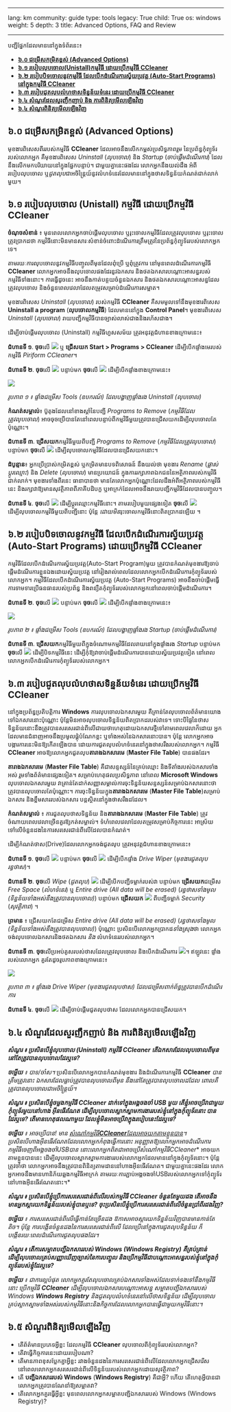 

---

lang: km
community: guide
type: tools
legacy: True
child: True
os: windows
weight: 5
depth: 3
title: Advanced Options, FAQ and Review

---

បញ្ជីផ្នែកដែលមាននៅក្នុងទំព័រនេះ៖

- [**៦.០ ជម្រើសកម្រិតខ្ពស់ (Advanced Options)**](#6.0)
- [**៦.១ របៀបលុបចោល(Unistall)កម្មវិធី ដោយប្រើកម្មវិធី CCleaner**](#6.1)
- [**៦.២ របៀបបិទចោលនូវកម្មវិធី ដែលបើកដំណើរការស្វ័យប្រវត្ត (Auto-Start Programs) នៅក្នុងកម្មវិធី CCleaner**](#6.2)
- [**៦.៣ របៀបជូតលុបលំហថាសទិន្នន័យទំនេរ ដោយប្រើកម្មវិធី CCleaner**](#6.3)
- [**៦.៤ សំណួរដែលសួរញឹកញាប់ និង ការពិនិត្យមើលឡើងវិញ**](#6.4)
- [**៦.៤ សំណួរពិនិត្យមើលឡើងវិញ**](#6.5)


<a name="6.0"></a>
## ៦.០ ជម្រើសកម្រិតខ្ពស់ (Advanced Options) ##

មុខងារពិសេសពីររបស់កម្មវិធី **CCleaner** ដែលអាចនឹងលើកកម្ពស់ប្រសិទ្ធភាពរួម នៃប្រព័ន្ធកុំព្យូទ័ររបស់លោកអ្នក គឺមុខងារពិសេស *Uninstall* (*លុបចោល*) និង *Startup* (*ចាប់ផ្តើមដំណើរការ*) ដែលនឹងលើកមកបរិយាយនៅក្នុងផ្នែកបន្ទាប់។ ជាមួយគ្នានេះផងដែរ លោកអ្នកនឹងយល់ដឹង អំពីរបៀបលុបចោល ឬ*ជូតលុប*ជាអចិន្ត្រៃយ៍នូវលំហទំនេរដែលមាននៅក្នុងថាសទិន្នន័យកំណត់ជាក់លាក់មួយ។

<a name="6.1"></a>
## ៦.១ របៀបលុបចោល (Unistall) កម្មវិធី ដោយប្រើកម្មវិធី CCleaner ##

**ចំណុចសំខាន់** ៖ មុនពេលលោកអ្នកចាប់ផ្តើមលុបចោល ឬរុះចោលកម្មវិធីដែលត្រូវលុបចោល ឬរុះចោល ត្រូវប្រាកដថា កម្មវិធីនោះមិនមានសារៈសំខាន់ចំពោះដំណើរការត្រឹមត្រូវនៃប្រព័ន្ធកុំព្យូទ័ររបស់លោកអ្នកទេ។

តាមរយៈការលុបចោលនូវកម្មវិធីបញ្ចូលពីមុនដែលពុំប្រើ ឬពុំត្រូវការ នៅមុនពេលដំណើរការកម្មវិធី **CCleaner**  លោកអ្នកអាចនឹងលុបចោលផងដែរនូវឯកសារ និងថតឯកសារបណ្តោះអាសន្នរបស់កម្មវិធីទាំងនោះ។ ការធ្វើដូចនេះ អាចនឹងកាត់បន្ថយចំនួនឯកសារ និងថតឯកសារបណ្តោះអាសន្នដែលត្រូវលុបចោល និងចំនួនពេលវេលាដែលតម្រូវសម្រាប់ដំណើរការសម្អាត។

មុខងារពិសេស *Uninstall* (*លុបចោល*) របស់កម្មវិធី **CCleaner** គឺសមមូលទៅនឹងមុខងារពិសេស **Uninstall a program** (**លុបចោលកម្មវិធី**) ដែលមាននៅក្នុង **Control Panel**។ មុខងារពិសេស *Uninstall* (*លុបចោល*) រាយបញ្ជីកម្មវិធីបានច្បាស់លាស់ជាងនិងរហ័សជាង។

ដើម្បីចាប់ផ្តើមលុបចោល (Uninstall) កម្មវិធីហួសសម័យ ត្រូវអនុវត្តជំហានខាងក្រោមនេះ៖

**ជំហានទី ១**. **ចុច**លើ ![](/sbox/screen/ccleaner-en-1/13.png) ឬ **ជ្រើសយក Start > Programs > CCleaner** ដើម្បីបើកផ្ទាំងមេរបស់កម្មវិធី *Piriform CCleaner*។

**ជំហានទី ២**. **ចុច**លើ ![](/sbox/screen/ccleaner-en-1/50.png) បន្ទាប់មក **ចុច**លើ ![](/sbox/screen/ccleaner-en-1/51.png) ដើម្បីបើកផ្ទាំងខាងក្រោមនេះ៖

![](/sbox/screen/ccleaner-en-1/52.png)

*រូបភាព ១ ៖ ផ្ទាំងជម្រើស Tools (ឧបករណ៍) ដែលបង្ហាញផ្ទាំងរង Uninstall (លុបចោល)*

**កំណត់សម្គាល់**៖ ប៊ូតុងដែលនៅខាងស្តាំនៃបញ្ជី *Programs to Remove* (*កម្មវិធីដែលត្រូវលុបចោល*) អាចចុចប្រើបានតែនៅពេលបន្ទាប់ពីកម្មវិធីមួយត្រូវបានជ្រើសយកដើម្បីលុបចោលតែប៉ុណ្ណោះ។

**ជំហានទី ៣**. **ជ្រើសយក**កម្មវិធីមួយពីបញ្ជី *Programs to Remove* (*កម្មវិធីដែលត្រូវលុបចោល*) បន្ទាប់មក **ចុច**លើ ![](/sbox/screen/ccleaner-en-1/53.png) ដើម្បីលុបចោលកម្មវិធីដែលបានជ្រើសយកនោះ។

**ដំបូន្មាន**៖ អ្នកប្រើប្រាស់កម្រិតខ្ពស់ ឬកម្រិតមានបទពិសោធន៍ នឹងយល់ថា មុខងារ *Rename* (*ផ្លាស់ប្តូរឈ្មោះ*) និង *Delete* (*លុបចោល*) មានប្រយោជន៍ ក្នុងការរក្សាភាពឯកជននៃអត្ថិភាពរបស់កម្មវិធីជាក់លាក់។ មុខងារទាំងពីរនេះ ធានាបានថា មានតែលោកអ្នកប៉ុណ្ណោះដែលដឹងអំពីអត្ថិភាពរបស់កម្មវិធីនេះ និងរក្សាវាឱ្យមានសុវត្ថិភាពពីភាគីបដិបក្ខ ឬអាក្រក់ដែលអាចនឹងរាយបញ្ជីកម្មវិធីដែលបានបញ្ចូល។

**ជំហានទី ៤**. **ចុច**លើ ![](/sbox/screen/ccleaner-en-1/54.png) ដើម្បីប្តូរឈ្មោះកម្មវិធីនោះ។ តាមរបៀបមួយផ្សេងទៀត  **ចុច**លើ ![](/sbox/screen/ccleaner-en-1/55.png) ដើម្បីលុបចោលកម្មវិធីមួយពីបញ្ជីនោះ ប៉ុន្តែ *ដោយមិន*រុះចោលកម្មវិធីនោះពិតប្រាកដឡើយ ។

<a name="6.2"></a>
## ៦.២ របៀបបិទចោលនូវកម្មវិធី ដែលបើកដំណើរការស្វ័យប្រវត្ត (Auto-Start Programs) ដោយប្រើកម្មវិធី CCleaner ##

កម្មវិធីដែលបើកដំណើរការស្វ័យប្រវត្ត(Auto-Start Program)មួយ ត្រូវបានកំណត់មុខងារឱ្យចាប់ផ្តើមដំណើរការខ្លួនឯងដោយស្វ័យប្រវត្ត នៅរៀងរាល់ពេលដែលលោកអ្នកបើកដំណើរការកុំព្យូទ័ររបស់លោកអ្នក។ កម្មវិធីដែលបើកដំណើរការស្វ័យប្រវត្ត (Auto-Start Programs) អាចនឹងចាប់ផ្តើមធ្វើការទាមទារប្រើធនធានរបស់ប្រព័ន្ធ និងពន្យឺតកុំព្យូទ័ររបស់លោកអ្នកនៅពេលចាប់ផ្តើមដំណើរការ។

**ជំហានទី ២**. **ចុច**លើ ![](/sbox/screen/ccleaner-en-1/50.png) បន្ទាប់មក **ចុច**លើ ![](/sbox/screen/ccleaner-en-1/56.png) ដើម្បីបើកផ្ទាំងខាងក្រោមនេះ៖

![](/sbox/screen/ccleaner-en-1/57.png) 

*រូបភាព ២ ៖ ផ្ទាំងជម្រើស Tools (ឧបករណ៍) ដែលបង្ហាញផ្ទាំងរង Startup (ចាប់ផ្តើមដំណើរការ)*

**ជំហានទី ៣**. **ជ្រើសយក**កម្មវិធីមួយពីក្នុងចំណោមកម្មវិធីដែលរាយនៅក្នុងផ្ទាំងរង *Startup* បន្ទាប់មក **ចុច**លើ ![](/sbox/screen/ccleaner-en-1/58.png) ដើម្បីបិទកម្មវិធីនេះ ដើម្បីកុំឱ្យវាចាប់ផ្តើមដំណើរការបានដោយស្វ័យប្រវត្តទៀត នៅពេលលោកអ្នកបើកដំណើរការកុំព្យូទ័ររបស់លោកអ្នក។

<a name="6.3"></a>
## ៦.៣ របៀបជូតលុបលំហថាសទិន្នន័យទំនេរ ដោយប្រើកម្មវិធី CCleaner ##

នៅក្នុងប្រព័ន្ធប្រតិបត្តិការ **Windows** ការលុបចោលឯកសារមួយ គឺគ្រាន់តែលុបចោលព័ត៌មានយោងទៅឯកសារនោះប៉ុណ្ណោះ  ប៉ុន្តែមិនអាចលុបចោលទិន្នន័យពិតប្រាកដរបស់វាទេ។ ទោះបីផ្ទៃនៃថាសទិន្នន័យនោះនឹងត្រូវបានសរសេរជាន់ពីលើជាយថាហេតុដោយឯកសារថ្មីទៅតាមពេលវេលាក៏ដោយ  អ្នកដែលមានជំនាញអាចនឹងប្រមូលផ្គុំបំណែកខ្លះ ឬទាំងអស់នៃឯកសារនោះបាន។ ប៉ុន្តែ លោកអ្នកអាចបង្ការការនេះមិនឱ្យកើតឡើងបាន ដោយការជូតលុបលំហទំនេរនៅក្នុងថាសរឹងរបស់លោកអ្នក។ កម្មវិធី  **CCleaner** អាចឱ្យលោកអ្នកជូតលុប**តារាងឯកសារមេ** (**Master File Table**) បានផងដែរ។ 

**តារាងឯកសារមេ** (**Master File Table**) គឺជាសន្ទស្សន៍នៃគ្រប់ឈ្មោះ និងទីតាំងរបស់ឯកសារទាំងអស់ រួមទាំងព័ត៌មានផ្សេងទៀត។ សម្រាប់ហេតុផលប្រសិទ្ធភាព  នៅពេល **Microsoft Windows** លុបចោលឯកសារមួយ  វាគ្រាន់តែដាក់សញ្ញាសម្គាល់ការចុះទិន្នន័យសន្ទស្សន៍សម្រាប់ឯកសារនោះថាត្រូវបានលុបចោលតែប៉ុណ្ណោះ។ ការចុះទិន្នន័យក្នុង**តារាងឯកសារមេ** (**Master File Table**)សម្រាប់ឯកសារ និងខ្លឹមសាររបស់ឯកសារ បន្តស្ថិតនៅក្នុងថាសរឹងដដែល។

**កំណត់សម្គាល់** ៖ ការជូតលុបថាសទិន្នន័យ និង**តារាងឯកសារមេ** (**Master File Table**) ត្រូវចំណាយពេលវេលាច្រើនគួរឱ្យកត់សម្គាល់។ ទំហំពេលវេលាដែលតម្រូវសម្រាប់កិច្ចការនេះ អាស្រ័យទៅលើចំនួនដងនៃការសរសេរជាន់ពីលើដែលបានកំណត់។

ដើម្បីកំណត់ថាស(Drive)ដែលលោកអ្នកចង់ជូតលុប ត្រូវអនុវត្តជំហានខាងក្រោមនេះ៖

**ជំហានទី ១**. **ចុច**លើ ![](/sbox/screen/ccleaner-en-1/61.png) បន្ទាប់មក **ចុច**លើ ![](/sbox/screen/ccleaner-en-1/62.png) ដើម្បីបើកផ្ទាំង *Drive Wiper* (*មុខងារជូតលុបរន្ធថាស*)។ 

**ជំហានទី ២**. **ចុច**លើ *Wipe* (*ជូតលុប*) ![](/sbox/screen/ccleaner-en-1/04.png) ដើម្បីបើកបញ្ជីទម្លាក់របស់វា បន្ទាប់មក **ជ្រើសយក**ជម្រើស *Free Space* (*លំហទំនេរ*) ឬ *Entire drive (All data will be erased)* (*រន្ធថាសទាំងមូល (ទិន្នន័យទាំងអស់នឹងត្រូវបានលុបចោល)*)  បន្ទាប់មក **ជ្រើសយក** ![](/sbox/screen/ccleaner-en-1/59.png) ពីបញ្ជីទម្លាក់ *Security* (*សុវត្ថិភាព*) ។

**ព្រមាន** ៖ ជ្រើសយកតែជម្រើស *Entire drive (All data will be erased)* (*រន្ធថាសទាំងមូល (ទិន្នន័យទាំងអស់នឹងត្រូវបានលុបចោល)*) ប៉ុណ្ណោះ ប្រសិនបើលោកអ្នកប្រាកដ*ទាំងស្រុង*ថា លោកអ្នកចង់លុបចោលឯកសារនិងថតឯកសារ *និង* លំហទំនេររបស់លោកអ្នក។ 

**ជំហានទី ៣**. **ចុច**លើប្រអប់គូសរបស់ថាសដែលត្រូវលុបចោល និងបើកដំណើរការ ![](/sbox/screen/ccleaner-en-1/64.png)។ ឥឡូវនេះ ផ្ទាំងរបស់លោកអ្នក គួរតែដូចរូបភាពខាងក្រោមនេះ៖

![](/sbox/screen/ccleaner-en-1/65.png)

*រូបភាព ៣ ៖ ផ្ទាំងរង Drive Wiper (មុខងារជូតលុបថាស) ដែលជម្រើសពាក់ព័ន្ធត្រូវបានបើកដំណើរការ*

**ជំហានទី ៤**. **ចុច**លើ ![](/sbox/screen/ccleaner-en-1/64.png) ដើម្បីចាប់ផ្តើមជូតលុបថាស ដែលលោកអ្នកបានជ្រើសយក។

<a name="6.4"></a>
## ៦.៤ សំណួរដែលសួរញឹកញាប់ និង ការពិនិត្យមើលឡើងវិញ ##

<div class="background" markdown="1">

***សំណួរ ៖ ប្រសិនបើខ្ញុំលុបចោល (Uninstall) កម្មវិធី CCleaner តើឯកសារដែលលុបចោលពីមុននៅតែត្រូវបានលុបចោលដែរឬទេ?***

***ចម្លើយ** ៖ បាទ/ចា៎ស។* ប្រសិនបើលោកអ្នកបានកំណត់មុខងារ និងដំណើរការកម្មវិធី **CCleaner** *បានត្រឹមត្រូវនោះ      ឯកសារដែលធ្លាប់ត្រូវបានលុបចោលពីមុន នឹងនៅតែត្រូវបានលុបចោលដដែល ពោលគឺត្រូវបានលុបចោលជាអចិន្ត្រៃយ៍។*

***សំណួរ ៖ ប្រសិនបើខ្ញុំចម្លងកម្មវិធី CCleaner ដាក់ទៅក្នុងអង្គចងចាំ USB មួយ តើខ្ញុំអាចប្រើវាជាមួយកុំព្យូទ័រមួយនៅហាង      អ៊ីនធើរណែត ដើម្បីលុបចោលស្លាកស្នាមការងាររបស់ខ្ញុំនៅក្នុងកុំព្យូទ័រនោះ បានដែរឬទេ? តើមានហេតុផលណាមួយ ដែលខ្ញុំមិនអាចប្រើវាក្នុងរបៀបនេះដែរឬទេ?***

***ចម្លើយ** ៖ អាចប្រើបាន! មាន [សំណៅកម្មវិធី**CCleaner**ដែលអាចយកតាមខ្លួនបាន](/km/ccleaner_portable)។ ប្រសិនបើហាងអ៊ីនធើរណែតដែលលោកអ្នកកំពុងធ្វើការនោះ អនុញ្ញាតឱ្យលោកអ្នកអាចដំណើរការកម្មវិធីចេញពីអង្គចងចាំUSBបាន នោះលោកអ្នកពិតជាអាចប្រើសំណៅកម្មវិធី**CCleaner** អាចយកតាមខ្លួនបាននេះ ដើម្បីលុបចោលស្លាកស្នាមការងាររបស់លោកអ្នកដែលមាននៅក្នុងកុំព្យូទ័រនោះ។ ប៉ុន្តែ ត្រូវចាំថា លោកអ្នកអាចនឹងត្រូវបានពិនិត្យតាមដាននៅហាងអ៊ីនធើរណែត។ ជាមួយគ្នានេះផងដែរ លោកអ្នកអាចនឹងមានហានិភ័យឆ្លងកម្មវិធីអាក្រក់ តាមរយៈការភ្ជាប់អង្គចងចាំUSBរបស់លោកអ្នកទៅកុំព្យូទ័រនៅហាងអ៊ីនធើរណែតនោះ។*

***សំណួរ ៖ ប្រសិនបើខ្ញុំប្រើការសរសេរជាន់ពីលើរបស់កម្មវិធី CCleaner ចំនួនតែមួយដង តើអាចនឹងមានអ្នកស្តារយកទិន្នន័យរបស់ខ្ញុំបានឬទេ? ចុះប្រសិនបើខ្ញុំប្រើការសរសេរជាន់ពីលើចំនួនប្រាំពីរដងវិញ?***

***ចម្លើយ** ៖ ការសរសេរជាន់ពីលើធ្វើកាន់តែច្រើនដង ឱកាសអាចស្តារយកទិន្នន័យវិញបានមានកាន់តែតិច។ ប៉ុន្តែ ការបង្កើនចំនួនដងនៃការសរសេរជាន់ពីលើ ដែលប្រើនៅក្នុងការជូតលុបទិន្នន័យ ក៏បង្កើនរយៈពេលដំណើរការជូតលុបផងដែរ។* 

***សំណួរ ៖ តើការសម្អាតបញ្ជីឯកសាររបស់ Windows (Windows Registry) គឺគ្រប់គ្រាន់ដើម្បីលុបចោលគ្រប់សញ្ញាឃើញច្បាស់នៃការបញ្ចូល និងប្រើកម្មវិធីជាបណ្តោះអាសន្នរបស់ខ្ញុំនៅក្នុងកុំព្យូទ័ររបស់ខ្ញុំដែរឬទេ?***

***ចម្លើយ** ៖ ជាការល្អបំផុត លោកអ្នកគួរតែលុបចោលគ្រប់ឯកសារទាំងអស់ដែលទាក់ទងទៅនឹងកម្មវិធីនោះ ប្រើកម្មវិធី **CCleaner** ដើម្បីលុបចោលឯកសារបណ្តោះអាសន្ន  សម្អាតបញ្ជីឯកសាររបស់ Windows **Windows Registry**  និងជូតលុបលំហទំនេរនៅលើថាសទិន្នន័យ ដើម្បីលុបចោលគ្រប់ស្លាកស្នាមទាំងអស់របស់កម្មវិធីនោះនិងកិច្ចការដែលលោកអ្នកបានធ្វើជាមួយកម្មវិធីនោះ។*

</div>

<a name="6.5"></a>
## ៦.៥ សំណួរពិនិត្យមើលឡើងវិញ ##

- តើព័ត៌មានប្រភេទអ្វីខ្លះ ដែលកម្មវិធី **CCleaner** លុបចោលពីកុំព្យូទ័ររបស់លោកអ្នក?
- តើវាធ្វើកិច្ចការនេះដោយរបៀបណា?
- តើមានភាពខុសប្លែកគ្នាអ្វីខ្លះ រវាងចំនួនដងនៃការសរសេរជាន់ពីលើដែលលោកអ្នកជ្រើសរើស នៅពេលលោកអ្នកសរសេរជាន់ពីលើទិន្នន័យរបស់លោកអ្នកដោយសុវត្ថិភាព?
- តើ **បញ្ជីឯកសាររបស់ Windows** (**Windows Registry**) គឺជាអ្វី? ហើយ តើហេតុអ្វីបានជាលោកអ្នកត្រូវបានណែនាំឱ្យសម្អាតវា?
- តើលោកអ្នកគួរធ្វើអ្វីខ្លះ មុនពេលលោកអ្នកសម្អាតបញ្ជីឯកសាររបស់ Windows (Windows Registry)?


